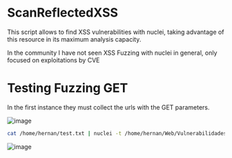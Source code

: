 # ScanReflectedXSS

This script allows to find XSS vulnerabilities with nuclei, taking advantage of this resource in its maximum analysis capacity.

In the community I have not seen XSS Fuzzing with nuclei in general, only focused on exploitations by CVE

# Testing Fuzzing GET

In the first instance they must collect the urls with the GET parameters.

![image](https://user-images.githubusercontent.com/66162160/184242706-dfe6a80a-e4cc-47c0-a5d4-e73b4f56ad21.png)

```sh
cat /home/hernan/test.txt | nuclei -t /home/hernan/Web/Vulnerabilidades/DAST/xss-hernan.yaml
```

![image](https://user-images.githubusercontent.com/66162160/184242024-b3904323-7f6b-4613-8c7b-eb83b64520db.png)

